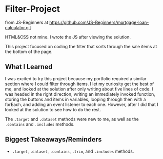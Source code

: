 # Filter-Project
from JS-Beginners at https://github.com/JS-Beginners/mortgage-loan-calculator.git

HTML&CSS not mine. I wrote the JS after viewing the solution.

This project focused on coding the filter that sorts through the sale items at the bottom of the page.

## What I Learned

I was excited to try this project because my portfolio required a similar section where I could filter through items. I let my curiosity get the best of me, and looked at the solution after only writing about five lines of code. I was headed in the right direction, writing an immediately invoked function, storing the buttons and items in variables, looping through then with a forEach, and adding an event listener to each one. However, after I did that I looked at the solution to see how to do the rest.

The `.target` and `.dataset` methods were new to me, as well as the `.contains` and `.includes` methods.



## Biggest Takeaways/Reminders
- `.target`, `.dataset`, `.contains`, `.trim`, and `.includes` methods.
